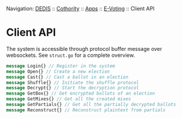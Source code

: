 Navigation: [DEDIS](https://github.com/dedis/doc/tree/master/README.md) ::
[Cothority](../../README.md) ::
[Apps](../../doc/Apps.md) ::
[E-Voting](../README.md) ::
Client API

# Client API

The system is accessible through protocol buffer message over websockets.
See ```struct.go``` for a complete overview.

```protobuf
message Login{} // Register in the system
message Open{} // Create a new election
message Cast{} // Cast a ballot in an election
message Shuffle{} // Initiate the shuffle protocol
message Decrypt{} // Start the decryption protocol
message GetBox{} // Get encrypted ballots of an election
message GetMixes{} // Get all the created mixes
message GetPartials{} // Get all the partially decrypted ballots
message Reconstruct{} // Reconstruct plaintext from partials
```
